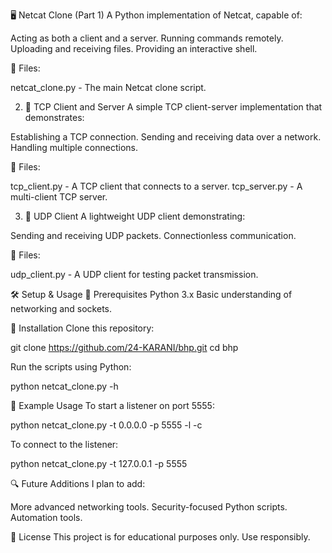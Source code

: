 🖥️ Netcat Clone (Part 1)
A Python implementation of Netcat, capable of:

Acting as both a client and a server.
Running commands remotely.
Uploading and receiving files.
Providing an interactive shell.

📂 Files:

netcat_clone.py - The main Netcat clone script.

2. 🔗 TCP Client and Server
A simple TCP client-server implementation that demonstrates:

Establishing a TCP connection.
Sending and receiving data over a network.
Handling multiple connections.

📂 Files:

tcp_client.py - A TCP client that connects to a server.
tcp_server.py - A multi-client TCP server.

3. 📡 UDP Client
A lightweight UDP client demonstrating:

Sending and receiving UDP packets.
Connectionless communication.

📂 Files:

udp_client.py - A UDP client for testing packet transmission.

🛠️ Setup & Usage
📌 Prerequisites
Python 3.x
Basic understanding of networking and sockets.

🔧 Installation
Clone this repository:

  git clone https://github.com/24-KARANI/bhp.git
  cd bhp

Run the scripts using Python:

  python netcat_clone.py -h

📜 Example Usage
To start a listener on port 5555:
 
  python netcat_clone.py -t 0.0.0.0 -p 5555 -l -c

To connect to the listener:
  
  python netcat_clone.py -t 127.0.0.1 -p 5555

🔍 Future Additions
I plan to add:

More advanced networking tools.
Security-focused Python scripts.
Automation tools.

📜 License
This project is for educational purposes only. Use responsibly.
